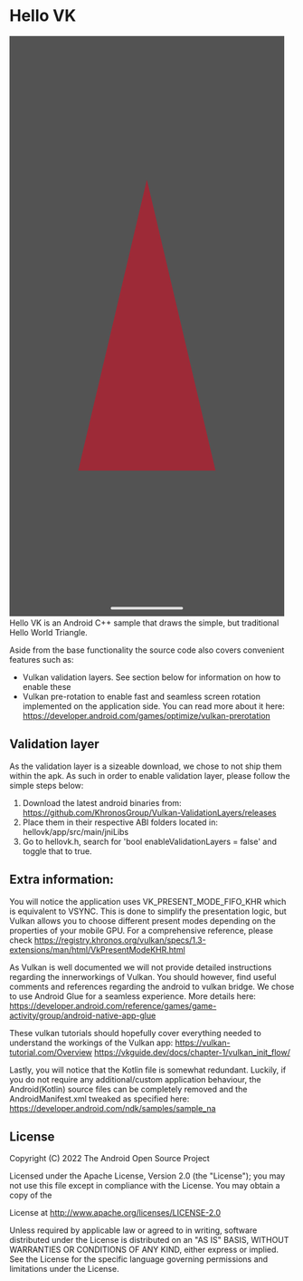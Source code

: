 Hello VK
=========
![Vulkan Triangle example](documentation-assets/example-triangle.png)
Hello VK is an Android C++ sample that draws the simple, but traditional Hello World Triangle.

Aside from the base functionality the source code also covers convenient features such as:

- Vulkan validation layers. See section below for information on how to enable these
- Vulkan pre-rotation 
to enable fast and seamless screen rotation implemented on the application side. You can read more about it here:
https://developer.android.com/games/optimize/vulkan-prerotation

Validation layer
-------
As the validation layer is a sizeable download, we chose to not ship them within the apk. As such in order to enable validation layer, please follow the simple steps below:

1. Download the latest android binaries from:
https://github.com/KhronosGroup/Vulkan-ValidationLayers/releases
2. Place them in their respective ABI folders located in: hellovk/app/src/main/jniLibs
3. Go to hellovk.h, search for 'bool enableValidationLayers = false' and toggle that to true. 

Extra information:
-------
You will notice the application uses VK_PRESENT_MODE_FIFO_KHR which is equivalent to VSYNC. This is done to simplify the presentation logic, 
but Vulkan allows you to choose different present modes depending on the properties of your mobile GPU. For a comprehensive reference, please check
https://registry.khronos.org/vulkan/specs/1.3-extensions/man/html/VkPresentModeKHR.html

As Vulkan is well documented we will not provide detailed instructions regarding the innerworkings of Vulkan. You should however, find useful comments and references regarding the android to vulkan bridge. We chose to use Android Glue for a seamless experience. More details here:
https://developer.android.com/reference/games/game-activity/group/android-native-app-glue

These vulkan tutorials should hopefully cover everything needed to understand the workings of the Vulkan app:
https://vulkan-tutorial.com/Overview
https://vkguide.dev/docs/chapter-1/vulkan_init_flow/

Lastly, you will notice that the Kotlin file is somewhat redundant. Luckily, if you do not require any additional/custom application behaviour, the Android(Kotlin) source files can be completely removed and the AndroidManifest.xml tweaked as specified here:
https://developer.android.com/ndk/samples/sample_na


License
-------

  Copyright (C) 2022 The Android Open Source Project
 
  Licensed under the Apache License, Version 2.0 (the "License");
  you may not use this file except in compliance with the License.
  You may obtain a copy of the 
  
  License at
  http://www.apache.org/licenses/LICENSE-2.0
 
  Unless required by applicable law or agreed to in writing, software
  distributed under the License is distributed on an "AS IS" BASIS,
  WITHOUT WARRANTIES OR CONDITIONS OF ANY KIND, either express or implied.
  See the License for the specific language governing permissions and
  limitations under the License.
 